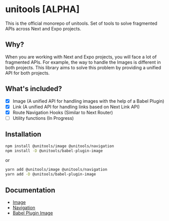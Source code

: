 # unitools [ALPHA]

This is the official monorepo of unitools. Set of tools to solve fragmented APIs across Next and Expo projects.

## Why?

When you are working with Next and Expo projects, you will face a lot of fragmented APIs. For example, the way to handle the Images is different in both projects. This library aims to solve this problem by providing a unified API for both projects.

## What's included?

- [x] Image (A unified API for handling images with the help of a Babel Plugin)
- [x] Link (A unified API for handling links based on Next Link API)
- [x] Route Navigation Hooks (Similar to Next Router)
- [ ] Utility functions (In Progress)

## Installation

```bash
npm install @unitools/image @unitools/navigation
npm install -D @unitools/babel-plugin-image
```

or

```bash
yarn add @unitools/image @unitools/navigation
yarn add -D @unitools/babel-plugin-image
```

## Documentation

- [Image](packages/image/README.md)
- [Navigation](packages/navigation/README.md)
- [Babel Plugin Image](packages/babel-plugin-universal-image/README.md)
